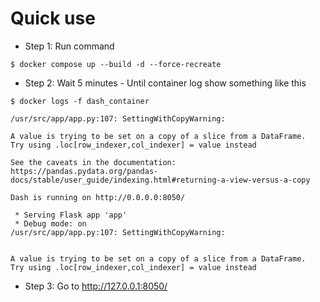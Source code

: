 # Quick use
- Step 1: Run command
```
$ docker compose up --build -d --force-recreate
```
- Step 2: Wait 5 minutes - Until container log show something like this
```
$ docker logs -f dash_container

/usr/src/app/app.py:107: SettingWithCopyWarning:

A value is trying to be set on a copy of a slice from a DataFrame.
Try using .loc[row_indexer,col_indexer] = value instead

See the caveats in the documentation: https://pandas.pydata.org/pandas-docs/stable/user_guide/indexing.html#returning-a-view-versus-a-copy

Dash is running on http://0.0.0.0:8050/

 * Serving Flask app 'app'
 * Debug mode: on
/usr/src/app/app.py:107: SettingWithCopyWarning:


A value is trying to be set on a copy of a slice from a DataFrame.
Try using .loc[row_indexer,col_indexer] = value instead
```
- Step 3: Go to http://127.0.0.1:8050/